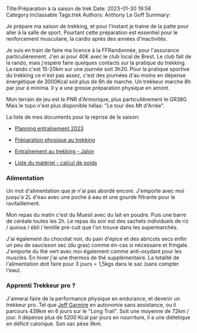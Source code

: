 ﻿Title:Préparation à la saison de trek
Date: 2023-01-30 19:58
Category:Inclassable
Tags:trek
Authors: Anthony Le Goff
Summary:

Je prépare ma saison de trekking, et pour l'instant je traine de la patte pour aller à la salle de sport. Pourtant cette préparation est essentiel pour le renforcement musculaire, la cardio après des années d'inactivités.  

Je suis en train de faire ma licence à la FFRandonnée, pour l'assurance particulièrement. J'en ai pour 40€ avec le club local de Brest. Le club fait de la rando, mais j'espère faire quelques contacts sur la pratique du trekking. La rando c'est 15-20km sur une journée soit 3h30. Pour la pratique sportive du trekking ce n'est pas assez, c'est des journées d'au moins en dépense énergétique de 3000Kcal soit plus de 6h de marche. Un trekkeur marche 8h par jour à minima. Il y a une grosse préparation physique en amont.  

Mon terrain de jeu est le PNR d'Armorique, plus particulièrement le GR380. Mais le topo n'est plus disponible hélas: "Le tour des Mt d'Arrée".  

La liste de mes documents pour la reprise de la saison:  

*   [Planning entraînement 2023](https://www.dropbox.com/scl/fi/czmvib5hgckgi9b2vcvnj/planning-entrainement-2023.ods?dl=0&rlkey=y9bhdlgjznmrzu3vhl3r4rcqc)  
    
*   [Préparation physique au trekking](https://www.dropbox.com/scl/fi/cj2u58z7kkli60nl2kna3/prepa-physique.odt?dl=0&rlkey=bn7pa1ukjprb8betxay0ln64h)  
    
*   [Entraînement au trekking - Jalon](https://www.dropbox.com/scl/fi/dqe6e494f9kmp1lovhwdx/trekking-jalon.odt?dl=0&rlkey=2tsulnoolag10cbygh6fj7si6)  
    
*   [Liste du matériel - calcul de poids](https://www.dropbox.com/scl/fi/hh15cclal8wool8p4nak4/listing-matos.ods?dl=0&rlkey=kgx00hej2zituwbky29vj1i4q)  
    
### Alimentation

Un mot d'alimentation que je n'ai pas abordé encore. J'emporte avec moi jusqu'à 2L d'eau avec une poche à eau et une gourde filtrante pour le ravitaillement.  

Mon repas du matin c'est du Muesli avec du lait en poudre. Puis une barre de céréale toutes les 2h. Le repas du soir est des sachets individuels de riz / quinoa / ébli / lentille pré-cuit que l'on trouve dans les supermarchés.  

J'ai également du chocolat noir, du pain d'épice et des abricots secs enfin un peu de saucisson sec (du gras) comme en-cas si nécessaire et fringale. J'emporte du thé vert avec moi également comme anti-oxydant pour les muscles. En hiver j'ai une thermos de thé supplémentaire. La totalité de l'alimentation doit faire pour 3 jours = 1,5kgs dans le sac (sans compter l'eau).

### Apprenti Trekkeur pro ?

J'aimerai faire de la performance physique en endurance, et devenir un trekkeur pro. Tel que [Jeff Garmire](https://www.widermag.com/news-trekking-439-km-moins-6-jours-les-forets-nord-est-americain) en autonomie sans assistance, ou il parcours 439km en 6 jours sur le "Long Trail". Soit une moyenne de 72km / jour. Il dépense plus de 5200 Kcal par jours en nourriture, il a une diétetique en déficit calorique. Son sac pèse 9km.